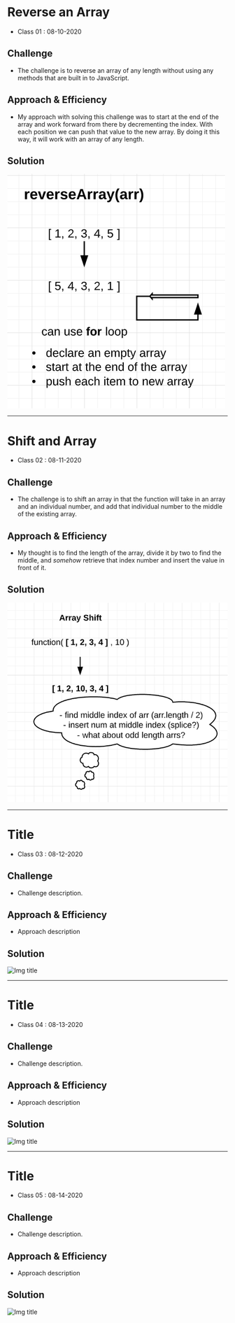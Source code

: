 # Reverse an Array
- Class 01 : 08-10-2020

## Challenge
- The challenge is to reverse an array of any length without using any methods that are built in to JavaScript. 

## Approach & Efficiency
- My approach with solving this challenge was to start at the end of the array and work forward from there by decrementing the index. With each position we can push that value to the new array. By doing it this way, it will work with an array of any length. 

## Solution
![Array Reverse Whiteboard](challenges/whiteboards/array-reverse.png)
<hr>


# Shift and Array
- Class 02 : 08-11-2020

## Challenge
- The challenge is to shift an array in that the function will take in an array and an individual number, and add that individual number to the middle of the existing array. 

## Approach & Efficiency
- My thought is to find the length of the array, divide it by two to find the middle, and *somehow* retrieve that index number and insert the value in front of it. 

## Solution
![Array Shift Whiteboard](challenges/whiteboards/array-shift.png)
<hr>


# Title
- Class 03 : 08-12-2020

## Challenge
- Challenge description.

## Approach & Efficiency
- Approach description

## Solution
![Img title](challenges/whiteboards/_____)
<hr>


# Title
- Class 04 : 08-13-2020

## Challenge
- Challenge description.

## Approach & Efficiency
- Approach description

## Solution
![Img title](challenges/whiteboards/_____)
<hr>


# Title
- Class 05 : 08-14-2020

## Challenge
- Challenge description.

## Approach & Efficiency
- Approach description

## Solution
![Img title](challenges/whiteboards/_____)
